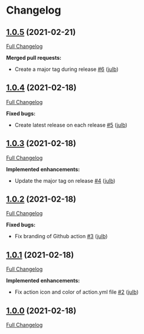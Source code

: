 # Changelog

## [1.0.5](https://github.com/julb/action-manage-milestone/tree/1.0.5) (2021-02-21)

[Full Changelog](https://github.com/julb/action-manage-milestone/compare/1.0.4...1.0.5)

**Merged pull requests:**

- Create a major tag during release [\#6](https://github.com/julb/action-manage-milestone/pull/6) ([julb](https://github.com/julb))

## [1.0.4](https://github.com/julb/action-manage-milestone/tree/1.0.4) (2021-02-18)

[Full Changelog](https://github.com/julb/action-manage-milestone/compare/1.0.3...1.0.4)

**Fixed bugs:**

- Create latest release on each release [\#5](https://github.com/julb/action-manage-milestone/pull/5) ([julb](https://github.com/julb))

## [1.0.3](https://github.com/julb/action-manage-milestone/tree/1.0.3) (2021-02-18)

[Full Changelog](https://github.com/julb/action-manage-milestone/compare/1.0.2...1.0.3)

**Implemented enhancements:**

- Update the major tag on release [\#4](https://github.com/julb/action-manage-milestone/pull/4) ([julb](https://github.com/julb))

## [1.0.2](https://github.com/julb/action-manage-milestone/tree/1.0.2) (2021-02-18)

[Full Changelog](https://github.com/julb/action-manage-milestone/compare/1.0.1...1.0.2)

**Fixed bugs:**

- Fix branding of Github action [\#3](https://github.com/julb/action-manage-milestone/pull/3) ([julb](https://github.com/julb))

## [1.0.1](https://github.com/julb/action-manage-milestone/tree/1.0.1) (2021-02-18)

[Full Changelog](https://github.com/julb/action-manage-milestone/compare/1.0.0...1.0.1)

**Implemented enhancements:**

- Fix action icon and color of action.yml file [\#2](https://github.com/julb/action-manage-milestone/pull/2) ([julb](https://github.com/julb))

## [1.0.0](https://github.com/julb/action-manage-milestone/tree/1.0.0) (2021-02-18)

[Full Changelog](https://github.com/julb/action-manage-milestone/compare/962fb1f7ca9eb402fe210be0943899a1746c042b...1.0.0)



